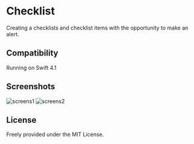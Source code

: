 # Checklist
Creating a checklists and checklist items with the opportunity to make an alert.

Compatibility
---
Running on Swift 4.1

Screenshots
---
![screens1](https://user-images.githubusercontent.com/13359795/44297455-168d7000-a2d2-11e8-996f-ecfcc4708fa0.jpg)
![screens2](https://user-images.githubusercontent.com/13359795/44297456-17260680-a2d2-11e8-9adf-b34a1b3344c8.jpg)



License
---
Freely provided under the MIT License.


